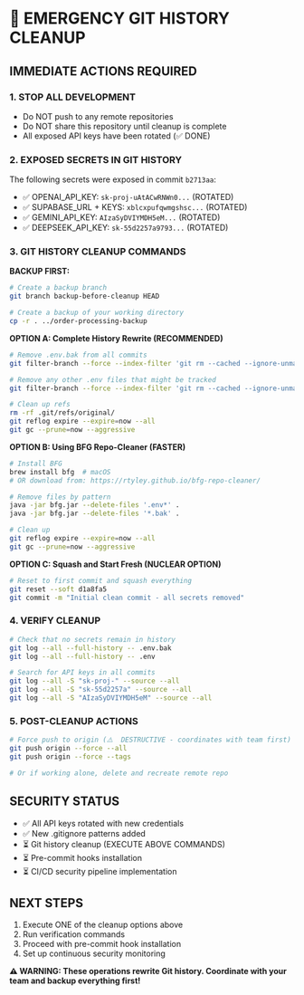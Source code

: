 # 🚨 EMERGENCY GIT HISTORY CLEANUP

## IMMEDIATE ACTIONS REQUIRED

### 1. STOP ALL DEVELOPMENT
- Do NOT push to any remote repositories
- Do NOT share this repository until cleanup is complete
- All exposed API keys have been rotated (✅ DONE)

### 2. EXPOSED SECRETS IN GIT HISTORY
The following secrets were exposed in commit `b2713aa`:
- ✅ OPENAI_API_KEY: `sk-proj-uAtACwRNWn0...` (ROTATED)
- ✅ SUPABASE_URL + KEYS: `xblcxpufqwmgshsc...` (ROTATED) 
- ✅ GEMINI_API_KEY: `AIzaSyDVIYMDH5eM...` (ROTATED)
- ✅ DEEPSEEK_API_KEY: `sk-55d2257a9793...` (ROTATED)

### 3. GIT HISTORY CLEANUP COMMANDS

**BACKUP FIRST:**
```bash
# Create a backup branch
git branch backup-before-cleanup HEAD

# Create a backup of your working directory
cp -r . ../order-processing-backup
```

**OPTION A: Complete History Rewrite (RECOMMENDED)**
```bash
# Remove .env.bak from all commits
git filter-branch --force --index-filter 'git rm --cached --ignore-unmatch .env.bak' --prune-empty --tag-name-filter cat -- --all

# Remove any other .env files that might be tracked
git filter-branch --force --index-filter 'git rm --cached --ignore-unmatch .env .env.local .env.production .env.development .env.test' --prune-empty --tag-name-filter cat -- --all

# Clean up refs
rm -rf .git/refs/original/
git reflog expire --expire=now --all
git gc --prune=now --aggressive
```

**OPTION B: Using BFG Repo-Cleaner (FASTER)**
```bash
# Install BFG
brew install bfg  # macOS
# OR download from: https://rtyley.github.io/bfg-repo-cleaner/

# Remove files by pattern
java -jar bfg.jar --delete-files '.env*' .
java -jar bfg.jar --delete-files '*.bak' .

# Clean up
git reflog expire --expire=now --all
git gc --prune=now --aggressive
```

**OPTION C: Squash and Start Fresh (NUCLEAR OPTION)**
```bash
# Reset to first commit and squash everything
git reset --soft d1a8fa5
git commit -m "Initial clean commit - all secrets removed"
```

### 4. VERIFY CLEANUP
```bash
# Check that no secrets remain in history
git log --all --full-history -- .env.bak
git log --all --full-history -- .env

# Search for API keys in all commits
git log --all -S "sk-proj-" --source --all
git log --all -S "sk-55d2257a" --source --all
git log --all -S "AIzaSyDVIYMDH5eM" --source --all
```

### 5. POST-CLEANUP ACTIONS
```bash
# Force push to origin (⚠️  DESTRUCTIVE - coordinates with team first)
git push origin --force --all
git push origin --force --tags

# Or if working alone, delete and recreate remote repo
```

## SECURITY STATUS
- ✅ All API keys rotated with new credentials
- ✅ New .gitignore patterns added
- ⏳ Git history cleanup (EXECUTE ABOVE COMMANDS)
- ⏳ Pre-commit hooks installation
- ⏳ CI/CD security pipeline implementation

## NEXT STEPS
1. Execute ONE of the cleanup options above
2. Run verification commands
3. Proceed with pre-commit hook installation
4. Set up continuous security monitoring

**⚠️  WARNING: These operations rewrite Git history. Coordinate with your team and backup everything first!**